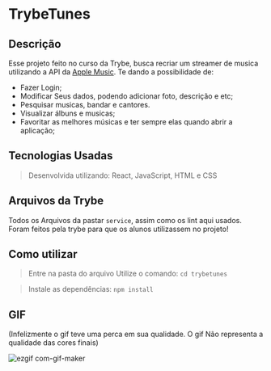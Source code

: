 # **TrybeTunes**

## Descrição
Esse projeto feito no curso da Trybe, busca recriar um streamer de musica utilizando a API da [Apple Music](https://developer.apple.com/documentation/applemusicapi/). Te dando a possibilidade de:

-  Fazer Login;
-  Modificar Seus dados, podendo adicionar foto, descrição e etc;
-  Pesquisar musicas, bandar e cantores.
-  Visualizar álbuns e musicas;
-  Favoritar as melhores músicas e ter sempre elas quando abrir a aplicação;

## Tecnologias Usadas

> Desenvolvida utilizando: React, JavaScript, HTML e CSS

## Arquivos da Trybe

Todos os Arquivos da pastar `service`, assim como os lint aqui usados. Foram feitos pela trybe para que os alunos utilizassem no projeto!

## Como utilizar

> Entre na pasta do arquivo
Utilize o comando: `cd trybetunes`

> Instale as dependências: `npm install`

## GIF
(Infelizmente o gif teve uma perca em sua qualidade. O gif Não representa a qualidade das cores finais)

![ezgif com-gif-maker](https://user-images.githubusercontent.com/93008789/153219360-0d6f7479-6441-4221-9c1e-203e61b23ab8.gif)